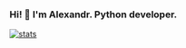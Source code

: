### Hi! 👋 I'm Alexandr. Python developer.

[![stats](https://github-readme-stats.vercel.app/api/top-langs/?username=AlexMinVrn&langs_count=8&layout=compact&theme=calm&show_icons=true&hide=swift,Roff,php)](https://github.com/anuraghazra/github-readme-stats)
